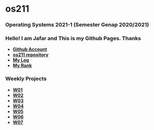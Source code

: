 # os211
### Operating Systems 2021-1 (Semester Genap 2020/2021)
### Hello! I am Jafar and This is my Github Pages. Thanks
* **[Github Account](https://github.com/abdurrohmanjafar/)**
* **[os211 repository](https://github.com/abdurrohmanjafar/os211/)**
* **[My Log](https://abdurrohmanjafar.github.io/os211/TXT/mylog.txt)**
* **[My Rank](https://abdurrohmanjafar.github.io/os211/TXT/myrank.txt)**

### Weekly Projects

* **[W01](https://abdurrohmanjafar.github.io/os211/W01/)**
* **[W02](https://abdurrohmanjafar.github.io/os211/W02/)**
* **[W03](https://abdurrohmanjafar.github.io/os211/W03/)**
* **[W04](https://abdurrohmanjafar.github.io/os211/W04/)**
* **[W05](https://abdurrohmanjafar.github.io/os211/W05/)**
* **[W06](https://abdurrohmanjafar.github.io/os211/W06/)**
* **[W07](https://abdurrohmanjafar.github.io/os211/W07/)**
